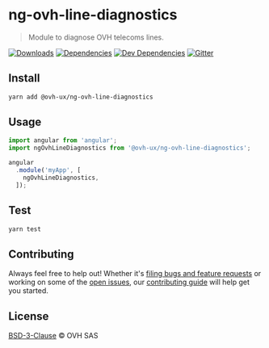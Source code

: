 # ng-ovh-line-diagnostics

> Module to diagnose OVH telecoms lines.

[![Downloads](https://badgen.net/npm/dt/@ovh-ux/ng-ovh-line-diagnostics)](https://npmjs.com/package/@ovh-ux/ng-ovh-line-diagnostics) [![Dependencies](https://badgen.net/david/dep/ovh-ux/ng-ovh-line-diagnostics)](https://npmjs.com/package/@ovh-ux/ng-ovh-line-diagnostics?activeTab=dependencies) [![Dev Dependencies](https://badgen.net/david/dev/ovh-ux/ng-ovh-line-diagnostics)](https://npmjs.com/package/@ovh-ux/ng-ovh-line-diagnostics?activeTab=dependencies) [![Gitter](https://badgen.net/badge/gitter/ovh-ux/blue?icon=gitter)](https://gitter.im/ovh/ux)

## Install

```sh
yarn add @ovh-ux/ng-ovh-line-diagnostics
```
## Usage

```js
import angular from 'angular';
import ngOvhLineDiagnostics from '@ovh-ux/ng-ovh-line-diagnostics';

angular
  .module('myApp', [
    ngOvhLineDiagnostics,
  ]);
```

## Test

```sh
yarn test
```

## Contributing

Always feel free to help out! Whether it's [filing bugs and feature requests](https://github.com/ovh-ux/ng-ovh-line-diagnostics/issues/new) or working on some of the [open issues](https://github.com/ovh-ux/ng-ovh-line-diagnostics/issues), our [contributing guide](CONTRIBUTING.md) will help get you started.

## License

[BSD-3-Clause](LICENSE) © OVH SAS
